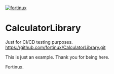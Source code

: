 [![fortinux](https://circleci.com/gh/fortinux/CalculatorLibrary.svg?style=svg)](https://app.circleci.com/pipelines/github/fortinux/CalculatorLibrary)

# CalculatorLibrary
Just for CI/CD testing purposes.  
<https://github.com/fortinux/CalculatorLibrary.git>
  
This is just an example. Thank you for being here.  
  
Fortinux.  
